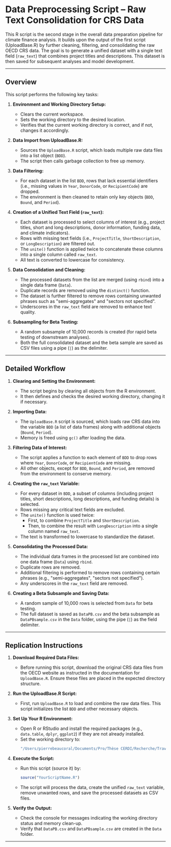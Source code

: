 # Data Preprocessing Script – Raw Text Consolidation for CRS Data

This R script is the second stage in the overall data preparation pipeline for climate finance analysis. It builds upon the output of the first script (UploadBase.R) by further cleaning, filtering, and consolidating the raw OECD CRS data. The goal is to generate a unified dataset with a single text field (`raw_text`) that combines project titles and descriptions. This dataset is then saved for subsequent analyses and model development.

---

## Overview

This script performs the following key tasks:

1. **Environment and Working Directory Setup:**  
   - Clears the current workspace.
   - Sets the working directory to the desired location.
   - Verifies that the current working directory is correct, and if not, changes it accordingly.

2. **Data Import from UploadBase.R:**  
   - Sources the `UploadBase.R` script, which loads multiple raw data files into a list object (`BDD`).  
   - The script then calls garbage collection to free up memory.

3. **Data Filtering:**  
   - For each dataset in the list `BDD`, rows that lack essential identifiers (i.e., missing values in `Year`, `DonorCode`, or `RecipientCode`) are dropped.
   - The environment is then cleaned to retain only key objects (`BDD`, `Bound`, and `Period`).

4. **Creation of a Unified Text Field (`raw_text`):**  
   - Each dataset is processed to select columns of interest (e.g., project titles, short and long descriptions, donor information, funding data, and climate indicators).
   - Rows with missing text fields (i.e., `ProjectTitle`, `ShortDescription`, or `LongDescription`) are filtered out.
   - The `unite()` function is applied twice to concatenate these columns into a single column called `raw_text`.
   - All text is converted to lowercase for consistency.

5. **Data Consolidation and Cleaning:**  
   - The processed datasets from the list are merged (using `rbind`) into a single data frame (`Data`).
   - Duplicate records are removed using the `distinct()` function.
   - The dataset is further filtered to remove rows containing unwanted phrases such as "semi-aggregates" and "sectors not specified".
   - Underscores in the `raw_text` field are removed to enhance text quality.

6. **Subsampling for Beta Testing:**  
   - A random subsample of 10,000 records is created (for rapid beta testing of downstream analyses).
   - Both the full consolidated dataset and the beta sample are saved as CSV files using a pipe (`|`) as the delimiter.

---

## Detailed Workflow

1. **Clearing and Setting the Environment:**  
   - The script begins by clearing all objects from the R environment.
   - It then defines and checks the desired working directory, changing it if necessary.

2. **Importing Data:**  
   - The `UploadBase.R` script is sourced, which loads raw CRS data into the variable `BDD` (a list of data frames) along with additional objects (`Bound`, `Period`).
   - Memory is freed using `gc()` after loading the data.

3. **Filtering Data of Interest:**  
   - The script applies a function to each element of `BDD` to drop rows where `Year`, `DonorCode`, or `RecipientCode` are missing.
   - All other objects, except for `BDD`, `Bound`, and `Period`, are removed from the environment to conserve memory.

4. **Creating the `raw_text` Variable:**  
   - For every dataset in `BDD`, a subset of columns (including project titles, short descriptions, long descriptions, and funding details) is selected.
   - Rows missing any critical text fields are excluded.
   - The `unite()` function is used twice:
     - First, to combine `ProjectTitle` and `ShortDescription`.
     - Then, to combine the result with `LongDescription` into a single column named `raw_text`.
   - The text is transformed to lowercase to standardize the dataset.

5. **Consolidating the Processed Data:**  
   - The individual data frames in the processed list are combined into one data frame (`Data`) using `rbind`.
   - Duplicate rows are removed.
   - Additional filtering is performed to remove rows containing certain phrases (e.g., "semi-aggregates", "sectors not specified").
   - Any underscores in the `raw_text` field are removed.

6. **Creating a Beta Subsample and Saving Data:**  
   - A random sample of 10,000 rows is selected from `Data` for beta testing.
   - The full dataset is saved as `DataPB.csv` and the beta subsample as `DataPBsample.csv` in the `Data` folder, using the pipe (`|`) as the field delimiter.

---

## Replication Instructions

1. **Download Required Data Files:**  
   - Before running this script, download the original CRS data files from the OECD website as instructed in the documentation for `UploadBase.R`. Ensure these files are placed in the expected directory structure.

2. **Run the UploadBase.R Script:**  
   - First, run `UploadBase.R` to load and combine the raw data files. This script initializes the list `BDD` and other necessary objects.

3. **Set Up Your R Environment:**  
   - Open R or RStudio and install the required packages (e.g., `data.table`, `dplyr`, `ggplot2`) if they are not already installed.
   - Set the working directory to:
     ```r
     "/Users/pierrebeaucoral/Documents/Pro/Thèse CERDI/Recherche/Travaux CRS"
     ```

4. **Execute the Script:**  
   - Run this script (source it) by:
     ```r
     source("YourScriptName.R")
     ```
   - The script will process the data, create the unified `raw_text` variable, remove unwanted rows, and save the processed datasets as CSV files.

5. **Verify the Output:**  
   - Check the console for messages indicating the working directory status and memory clean-up.
   - Verify that `DataPB.csv` and `DataPBsample.csv` are created in the `Data` folder.

---
